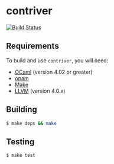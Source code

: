 # contriver

[![Build Status](https://travis-ci.org/henrytill/contriver.svg?branch=master)](https://travis-ci.org/henrytill/contriver)

## Requirements
To build and use `contriver`, you will need:

* [OCaml](https://ocaml.org/) (version 4.02 or greater)
* [opam](https://opam.ocaml.org/)
* [Make](https://www.gnu.org/software/make/)
* [LLVM](http://llvm.org/) (version 4.0.x)

## Building

```sh
$ make deps && make
```

## Testing

```sh
$ make test
```
